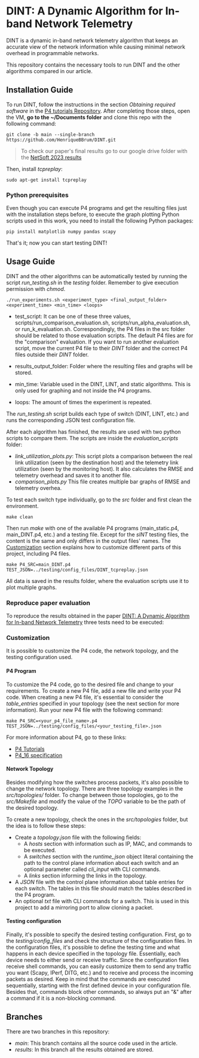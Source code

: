 # DINT: A Dynamic Algorithm for In-band Network Telemetry

DINT is a dynamic in-band network telemetry algorithm that keeps an accurate view of the network information while causing minimal network overhead in programmable networks. 

This repository contains the necessary tools to run DINT and the other algorithms compared in our article. 


## Installation Guide

To run DINT, follow the instructions in the section *Obtaining required software* in the [P4 tutorials Repository](https://github.com/p4lang/tutorials). After completing those steps, open the VM, **go to the \~/Documents folder** and clone this repo with the following command: 

```
git clone -b main --single-branch https://github.com/HenriqueBBrum/DINT.git 
```

> To check our paper's final results go to our google drive folder with the [NetSoft 2023 results](https://drive.google.com/drive/folders/14hhirZpIgI2-LsnEub-rUIznKYLPIxZN?usp=drive_link)

Then, install *tcpreplay*:

```
sudo apt-get install tcpreplay
```

### Python prerequisites 

Even though you can execute P4 programs and get the resulting files just with the installation steps before, to execute the graph plotting Python scripts used in this work, you need to install the following Python packages:

```
pip install matplotlib numpy pandas scapy
```

That's it; now you can start testing DINT!


## Usage Guide


DINT and the other algorithms can be automatically tested by running the script *run_testing.sh* in the *testing* folder. Remember to give execution permission with *chmod*.
```
./run_experiments.sh <experiment_type> <final_output_folder> <experiment_time> <min_time> <loops>
```
* test_script: It can be one of these three values, scripts/run_comparison_evaluation.sh, scripts/run_alpha_evaluation.sh, or run_k_evaluation.sh. Correspondingly, the P4 files in the src folder should be related to those evaluation scripts. The default P4 files are for the "comparison" evaluation. If you want to run another evaluation script, move the current P4 file to their *DINT* folder and the correct P4 files outside their *DINT* folder.

* results_output_folder: Folder where the resulting files and graphs will be stored.

* min_time: Variable used in the DINT, LINT, and static algorithms. This is only used for graphing and not inside the P4 programs.

* loops: The amount of times the experiment is repeated.

The *run_testing.sh* script builds each type of switch  (DINT, LINT, etc.) and runs the corresponding JSON test configuration file.

After each algorithm has finished, the results are used with two python scripts to compare them. The scripts are inside the *evaluation_scripts* folder:

* *link_utilization_plots.py*: This script plots a comparison between the real link utilization (seen by the destination host) and the telemetry link utilization (seen by the monitoring host). It also calculates the RMSE and telemetry overhead and saves it to another file.
* *comparison_plots.py* This file creates multiple bar graphs of RMSE and telemetry overhea.


To test each switch type individually, go to the *src* folder and first clean the environment.

```
make clean
```
Then run *make* with one of the available P4 programs (main_static.p4, main_DINT.p4, etc.) and a testing file. Except for the *sINT* testing files, the content is the same and only differs in the output files' names. The [Customization](#Customization) section explains how to customize different parts of this project, including P4 files.

```
make P4_SRC=main_DINT.p4 TEST_JSON=../testing/config_files/DINT_tcpreplay.json
```

All data is saved in the results folder, where the evaluation scripts use it to plot multiple graphs.

### Reproduce paper evaluation

To reproduce the results obtained in the paper [DINT: A Dynamic Algorithm for In-band Network Telemetry]() three tests need to be executed:


### Customization

It is possible to customize the P4 code, the network topology, and the testing configuration used.

#### P4 Program

To customize the P4 code, go to the desired file and change to your requirements. To create a new P4 file, add a new file and write your P4 code. When creating a new P4 file, it's essential to consider the *table_entries* specified in your topology (see the next section for more information). Run your new P4 file with the following command:

```
make P4_SRC=<your_p4_file_name>.p4 TEST_JSON=../testing/config_files/<your_testing_file>.json
```

For more information about P4, go to these links:
- [P4 Tutorials](https://github.com/p4lang/tutorials)
- [P4_16 specification](https://p4.org/p4-spec/docs/P4-16-v1.0.0-spec.html)

#### Network Topology

Besides modifying how the switches process packets, it's also possible to change the network topology. There are three topology examples in the *src/topologies/* folder. To change between those topologies,  go to the *src/Makefile* and modify the value of the *TOPO* variable to be the path of the desired topology. 

To create a new topology, check the ones in the *src/topologies* folder, but the idea is to follow these steps:
- Create a *topology.json* file with the following fields:
	- A *hosts* section with information such as IP, MAC, and commands to be executed.
	- A *switches* section with the *runtime_json* object literal containing the path to the control plane information about each switch and an optional parameter called *cli_input* with CLI commands.
	- A *links* section informing the links in the topology.
- A *JSON* file with the control plane information about table entries for each switch. The tables in this file should match the tables described in the P4 program.
- An optional *txt* file with CLI commands for a switch. This is used in this project to add a mirroring port to allow cloning a packet.


#### Testing configuration

Finally, it's possible to specify the desired testing configuration. First, go to the *testing/config_files* and check the structure of the configuration files. In the configuration files, it's possible to define the testing time and what happens in each device specified in the topology file. Essentially, each device needs to either send or receive traffic. Since the configuration files receive shell commands, you can easily customize them to send any traffic you want (Scapy, IPerf, DITG, etc.) and to receive and process the incoming packets as desired. Keep in mind that the commands are executed sequentially, starting with the first defined device in your configuration file. Besides that, commands block other commands, so always put an "&" after a command if it is a non-blocking command.



## Branches

There are two branches in this repository:

* _main_: This branch contains all the source code used in the article.
* _results_: In this branch all the results obtained are stored.
